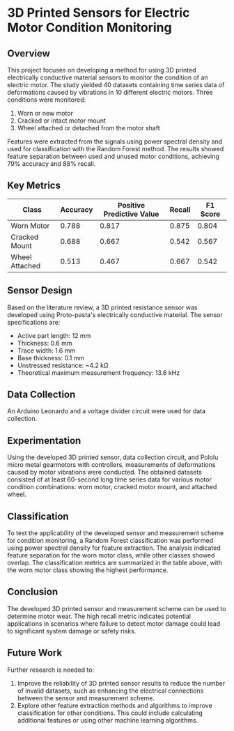 # 3D Printed Sensors for Electric Motor Condition Monitoring

## Overview

This project focuses on developing a method for using 3D printed electrically conductive material sensors to monitor the condition of an electric motor. The study yielded 40 datasets containing time series data of deformations caused by vibrations in 10 different electric motors. Three conditions were monitored:
1. Worn or new motor
2. Cracked or intact motor mount
3. Wheel attached or detached from the motor shaft

Features were extracted from the signals using power spectral density and used for classification with the Random Forest method. The results showed feature separation between used and unused motor conditions, achieving 79% accuracy and 88% recall.

## Key Metrics

| Class                  | Accuracy | Positive Predictive Value | Recall | F1 Score |
|------------------------|----------|---------------------------|--------|----------|
| Worn Motor             | 0.788    | 0.817                     | 0.875  | 0.804    |
| Cracked Mount          | 0.688    | 0.667                     | 0.542  | 0.567    |
| Wheel Attached         | 0.513    | 0.467                     | 0.667  | 0.542    |

## Sensor Design

Based on the literature review, a 3D printed resistance sensor was developed using Proto-pasta's electrically conductive material. The sensor specifications are:
- Active part length: 12 mm
- Thickness: 0.6 mm
- Trace width: 1.6 mm
- Base thickness: 0.1 mm
- Unstressed resistance: ~4.2 kΩ
- Theoretical maximum measurement frequency: 13.6 kHz

## Data Collection

An Arduino Leonardo and a voltage divider circuit were used for data collection.

## Experimentation

Using the developed 3D printed sensor, data collection circuit, and Pololu micro metal gearmotors with controllers, measurements of deformations caused by motor vibrations were conducted. The obtained datasets consisted of at least 60-second long time series data for various motor condition combinations: worn motor, cracked motor mount, and attached wheel.

## Classification

To test the applicability of the developed sensor and measurement scheme for condition monitoring, a Random Forest classification was performed using power spectral density for feature extraction. The analysis indicated feature separation for the worn motor class, while other classes showed overlap. The classification metrics are summarized in the table above, with the worn motor class showing the highest performance.

## Conclusion

The developed 3D printed sensor and measurement scheme can be used to determine motor wear. The high recall metric indicates potential applications in scenarios where failure to detect motor damage could lead to significant system damage or safety risks. 

## Future Work

Further research is needed to:
1. Improve the reliability of 3D printed sensor results to reduce the number of invalid datasets, such as enhancing the electrical connections between the sensor and measurement scheme.
2. Explore other feature extraction methods and algorithms to improve classification for other conditions. This could include calculating additional features or using other machine learning algorithms.
